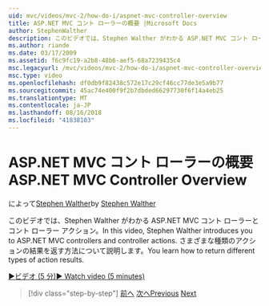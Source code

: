 ```yaml
---
uid: mvc/videos/mvc-2/how-do-i/aspnet-mvc-controller-overview
title: ASP.NET MVC コント ローラーの概要 |Microsoft Docs
author: StephenWalther
description: このビデオでは、Stephen Walther がわかる ASP.NET MVC コント ローラーとコント ローラー アクション。 さまざまな種類のアクションの結果を返す方法について説明します。
ms.author: riande
ms.date: 03/17/2009
ms.assetid: f6c9fc19-a2b8-48b6-aef5-68a7239435c4
msc.legacyurl: /mvc/videos/mvc-2/how-do-i/aspnet-mvc-controller-overview
msc.type: video
ms.openlocfilehash: df0db9f82438c572e17c29cf46cc77de3e5a9b77
ms.sourcegitcommit: 45ac74e400f9f2b7dbded66297730f6f14a4eb25
ms.translationtype: MT
ms.contentlocale: ja-JP
ms.lasthandoff: 08/16/2018
ms.locfileid: "41838103"
---
```

<a name="aspnet-mvc-controller-overview"></a><span data-ttu-id="b8147-104">ASP.NET MVC コント ローラーの概要</span><span class="sxs-lookup"><span data-stu-id="b8147-104">ASP.NET MVC Controller Overview</span></span>
====================
<span data-ttu-id="b8147-105">によって[Stephen Walther](https://github.com/StephenWalther)</span><span class="sxs-lookup"><span data-stu-id="b8147-105">by [Stephen Walther](https://github.com/StephenWalther)</span></span>

<span data-ttu-id="b8147-106">このビデオでは、Stephen Walther がわかる ASP.NET MVC コント ローラーとコント ローラー アクション。</span><span class="sxs-lookup"><span data-stu-id="b8147-106">In this video, Stephen Walther introduces you to ASP.NET MVC controllers and controller actions.</span></span> <span data-ttu-id="b8147-107">さまざまな種類のアクションの結果を返す方法について説明します。</span><span class="sxs-lookup"><span data-stu-id="b8147-107">You learn how to return different types of action results.</span></span>

[<span data-ttu-id="b8147-108">&#9654;ビデオ (5 分)</span><span class="sxs-lookup"><span data-stu-id="b8147-108">&#9654; Watch video (5 minutes)</span></span>](https://channel9.msdn.com/Blogs/ASP-NET-Site-Videos/aspnet-mvc-controller-overview)

> [!div class="step-by-step"]
> <span data-ttu-id="b8147-109">[前へ](understanding-models-views-and-controllers.md)
> [次へ](understanding-controllers-controller-actions-and-action-results.md)</span><span class="sxs-lookup"><span data-stu-id="b8147-109">[Previous](understanding-models-views-and-controllers.md)
[Next](understanding-controllers-controller-actions-and-action-results.md)</span></span>
